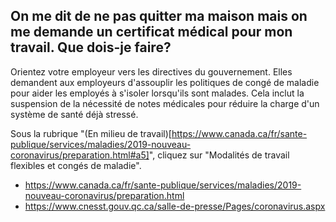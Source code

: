 ## On me dit de ne pas quitter ma maison mais on me demande un certificat médical pour mon travail. Que dois-je faire?

Orientez votre employeur vers les directives du gouvernement. Elles demandent aux employeurs d'assouplir les politiques de congé de maladie pour aider les employés à s'isoler lorsqu'ils sont malades. Cela inclut la suspension de la nécessité de notes médicales pour réduire la charge d'un système de santé déjà stressé.

Sous la rubrique "(En milieu de travail)[https://www.canada.ca/fr/sante-publique/services/maladies/2019-nouveau-coronavirus/preparation.html#a5]", cliquez sur "Modalités de travail flexibles et congés de maladie".

- https://www.canada.ca/fr/sante-publique/services/maladies/2019-nouveau-coronavirus/preparation.html
- https://www.cnesst.gouv.qc.ca/salle-de-presse/Pages/coronavirus.aspx
